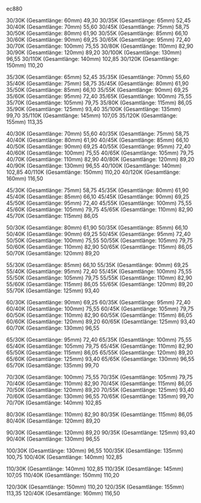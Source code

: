 

ec880

30/30K (Gesamtlänge: 60mm) 49,30
30/35K (Gesamtlänge: 65mm) 52,45
30/40K (Gesamtlänge: 70mm) 55,60
30/45K (Gesamtlänge: 75mm) 58,75
30/50K (Gesamtlänge: 80mm) 61,90
30/55K (Gesamtlänge: 85mm) 66,10
30/60K (Gesamtlänge: 90mm) 69,25
30/65K (Gesamtlänge: 95mm) 72,40
30/70K (Gesamtlänge: 100mm) 75,55
30/80K (Gesamtlänge: 110mm) 82,90
30/90K (Gesamtlänge: 120mm) 89,20
30/100K (Gesamtlänge: 130mm) 96,55
30/110K (Gesamtlänge: 140mm) 102,85
30/120K (Gesamtlänge: 150mm) 110,20

35/30K (Gesamtlänge: 65mm) 52,45
35/35K (Gesamtlänge: 70mm) 55,60
35/40K (Gesamtlänge: 75mm) 58,75
35/45K (Gesamtlänge: 80mm) 61,90
35/50K (Gesamtlänge: 85mm) 66,10
35/55K (Gesamtlänge: 90mm) 69,25
35/60K (Gesamtlänge: 95mm) 72,40
35/65K (Gesamtlänge: 100mm) 75,55
35/70K (Gesamtlänge: 105mm) 79,75
35/80K (Gesamtlänge: 115mm) 86,05
35/90K (Gesamtlänge: 125mm) 93,40
35/100K (Gesamtlänge: 135mm) 99,70
35/110K (Gesamtlänge: 145mm) 107,05
35/120K (Gesamtlänge: 155mm) 113,35

40/30K (Gesamtlänge: 70mm) 55,60
40/35K (Gesamtlänge: 75mm) 58,75
40/40K (Gesamtlänge: 80mm) 61,90
40/45K (Gesamtlänge: 85mm) 66,10
40/50K (Gesamtlänge: 90mm) 69,25
40/55K (Gesamtlänge: 95mm) 72,40
40/60K (Gesamtlänge: 100mm) 75,55
40/65K (Gesamtlänge: 105mm) 79,75
40/70K (Gesamtlänge: 110mm) 82,90
40/80K (Gesamtlänge: 120mm) 89,20
40/90K (Gesamtlänge: 130mm) 96,55
40/100K (Gesamtlänge: 140mm) 102,85
40/110K (Gesamtlänge: 150mm) 110,20
40/120K (Gesamtlänge: 160mm) 116,50

45/30K (Gesamtlänge: 75mm) 58,75
45/35K (Gesamtlänge: 80mm) 61,90
45/40K (Gesamtlänge: 85mm) 66,10
45/45K (Gesamtlänge: 90mm) 69,25
45/50K (Gesamtlänge: 95mm) 72,40
45/55K (Gesamtlänge: 100mm) 75,55
45/60K (Gesamtlänge: 105mm) 79,75
45/65K (Gesamtlänge: 110mm) 82,90
45/70K (Gesamtlänge: 115mm) 86,05

50/30K (Gesamtlänge: 80mm) 61,90
50/35K (Gesamtlänge: 85mm) 66,10
50/40K (Gesamtlänge: 90mm) 69,25
50/45K (Gesamtlänge: 95mm) 72,40
50/50K (Gesamtlänge: 100mm) 75,55
50/55K (Gesamtlänge: 105mm) 79,75
50/60K (Gesamtlänge: 110mm) 82,90
50/65K (Gesamtlänge: 115mm) 86,05
50/70K (Gesamtlänge: 120mm) 89,20

55/30K (Gesamtlänge: 85mm) 66,10
55/35K (Gesamtlänge: 90mm) 69,25
55/40K (Gesamtlänge: 95mm) 72,40
55/45K (Gesamtlänge: 100mm) 75,55
55/50K (Gesamtlänge: 105mm) 79,75
55/55K (Gesamtlänge: 110mm) 82,90
55/60K (Gesamtlänge: 115mm) 86,05
55/65K (Gesamtlänge: 120mm) 89,20
55/70K (Gesamtlänge: 125mm) 93,40

60/30K (Gesamtlänge: 90mm) 69,25
60/35K (Gesamtlänge: 95mm) 72,40
60/40K (Gesamtlänge: 100mm) 75,55
60/45K (Gesamtlänge: 105mm) 79,75
60/50K (Gesamtlänge: 110mm) 82,90
60/55K (Gesamtlänge: 115mm) 86,05
60/60K (Gesamtlänge: 120mm) 89,20
60/65K (Gesamtlänge: 125mm) 93,40
60/70K (Gesamtlänge: 130mm) 96,55


65/30K (Gesamtlänge: 95mm) 72,40
65/35K (Gesamtlänge: 100mm) 75,55
65/40K (Gesamtlänge: 105mm) 79,75
65/45K (Gesamtlänge: 110mm) 82,90
65/50K (Gesamtlänge: 115mm) 86,05
65/55K (Gesamtlänge: 120mm) 89,20
65/60K (Gesamtlänge: 125mm) 93,40
65/65K (Gesamtlänge: 130mm) 96,55
65/70K (Gesamtlänge: 135mm) 99,70


70/30K (Gesamtlänge: 100mm) 75,55
70/35K (Gesamtlänge: 105mm) 79,75
70/40K (Gesamtlänge: 110mm) 82,90
70/45K (Gesamtlänge: 115mm) 86,05
70/50K (Gesamtlänge: 120mm) 89,20
70/55K (Gesamtlänge: 125mm) 93,40
70/60K (Gesamtlänge: 130mm) 96,55
70/65K (Gesamtlänge: 135mm) 99,70
70/70K (Gesamtlänge: 140mm) 102,85

80/30K (Gesamtlänge: 110mm) 82,90
80/35K (Gesamtlänge: 115mm) 86,05
80/40K (Gesamtlänge: 120mm) 89,20
 
90/30K (Gesamtlänge: 120mm) 89,20
90/35K (Gesamtlänge: 125mm) 93,40
90/40K (Gesamtlänge: 130mm) 96,55

100/30K (Gesamtlänge: 130mm) 96,55
100/35K (Gesamtlänge: 135mm) 100,75
100/40K (Gesamtlänge: 140mm) 102,85

110/30K (Gesamtlänge: 140mm) 102,85
110/35K (Gesamtlänge: 145mm) 107,05
110/40K (Gesamtlänge: 150mm) 110,20

120/30K (Gesamtlänge: 150mm) 110,20
120/35K (Gesamtlänge: 155mm) 113,35
120/40K (Gesamtlänge: 160mm) 116,50




























